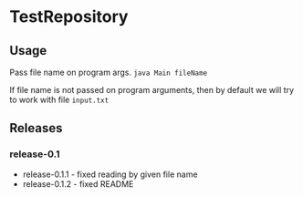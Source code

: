 # TestRepository

## Usage
 Pass file name on program args.
`java Main fileName`

If file name is not passed on program arguments, then by default we will try to work with file `input.txt`

## Releases
### release-0.1
- release-0.1.1 - fixed reading by given file name
- release-0.1.2 - fixed README